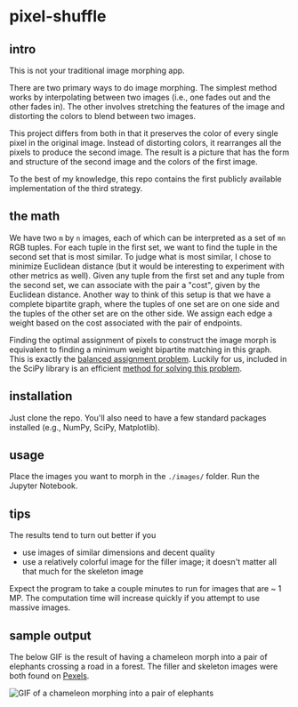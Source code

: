 # pixel-shuffle

## intro

This is not your traditional image morphing app.

There are two primary ways to do image morphing. The simplest method works by interpolating between two images (i.e., one fades out and the other fades in).
The other involves stretching the features of the image and distorting the colors to blend between two images.

This project differs from both in that it preserves the color of every single pixel in the original image.
Instead of distorting colors, it rearranges all the pixels to produce the second image.
The result is a picture that has the form and structure of the second image and the colors of the first image.

To the best of my knowledge, this repo contains the first publicly available implementation of the third strategy.

## the math

We have two `m` by `n` images, each of which can be interpreted as a set of `mn` RGB tuples. For each tuple in the first set, we want to find the tuple in the second set that is most similar. To judge what is most similar, I chose to minimize Euclidean distance (but it would be interesting to experiment with other metrics as well). Given any tuple from the first set and any tuple from the second set, we can associate with the pair a "cost", given by the Euclidean distance. Another way to think of this setup is that we have a complete bipartite graph, where the tuples of one set are on one side and the tuples of the other set are on the other side. We assign each edge a weight based on the cost associated with the pair of endpoints.

Finding the optimal assignment of pixels to construct the image morph is equivalent to finding a minimum weight bipartite matching in this graph. This is exactly the [balanced assignment problem](https://en.wikipedia.org/wiki/Assignment_problem#Balanced_assignment). Luckily for us, included in the SciPy library is an efficient [method for solving this problem](https://docs.scipy.org/doc/scipy/reference/generated/scipy.optimize.linear_sum_assignment.html).

## installation

Just clone the repo. You'll also need to have a few standard packages installed (e.g., NumPy, SciPy, Matplotlib).

## usage

Place the images you want to morph in the `./images/` folder. Run the Jupyter Notebook.

## tips

The results tend to turn out better if you
- use images of similar dimensions and decent quality
- use a relatively colorful image for the filler image; it doesn't matter all that much for the skeleton image

Expect the program to take a couple minutes to run for images that are ~ 1 MP.
The computation time will increase quickly if you attempt to use massive images.

## sample output

The below GIF is the result of having a chameleon morph into a pair of elephants crossing a road in a forest. The filler and skeleton images were both found on [Pexels](https://www.pexels.com/).

![GIF of a chameleon morphing into a pair of elephants](pixel-shuffle.gif)
